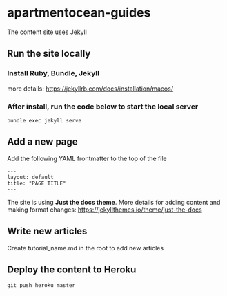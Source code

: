 # apartmentocean-guides
The content site uses Jekyll

## Run the site locally
### Install Ruby, Bundle, Jekyll
more details: https://jekyllrb.com/docs/installation/macos/

### After install, run the code below to start the local server
```
bundle exec jekyll serve
```

## Add a new page

Add the following YAML frontmatter to the top of the file
```
---
layout: default
title: "PAGE TITLE"
---
```
The site is using **Just the docs theme**. More details for adding content and making format changes: https://jekyllthemes.io/theme/just-the-docs

## Write new articles
Create tutorial_name.md in the root to add new articles

## Deploy the content to Heroku
```
git push heroku master
```
